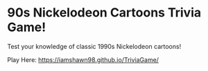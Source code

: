 <h1>90s Nickelodeon Cartoons Trivia Game!</h1>
Test your knowledge of classic 1990s Nickelodeon cartoons!

Play Here: https://iamshawn98.github.io/TriviaGame/
